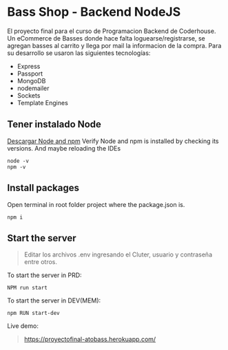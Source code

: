 # Bass Shop - Backend NodeJS
El proyecto final para el curso de Programacion Backend de Coderhouse.
Un eCommerce de Basses donde hace falta loguearse/registrarse, se agregan basses al carrito y llega por mail la informacion de la compra.
Para su desarrollo se usaron las siguientes tecnologías:
- Express
- Passport
- MongoDB
- nodemailer
- Sockets
- Template Engines

## Tener instalado Node
[Descargar Node and npm](https://nodejs.org/en/)
Verify Node and npm is installed by checking its versions. And maybe reloading the IDEs
```
node -v
npm -v
```

## Install packages

Open terminal in root folder project where the package.json is.

```
npm i
```

## Start the server

>Editar los archivos .env ingresando el Cluter, usuario y contraseña entre otros.

To start the server in PRD:
```
NPM run start
```

To start the server in DEV(MEM):
```
npm RUN start-dev
```

Live demo:
>https://proyectofinal-atobass.herokuapp.com/
